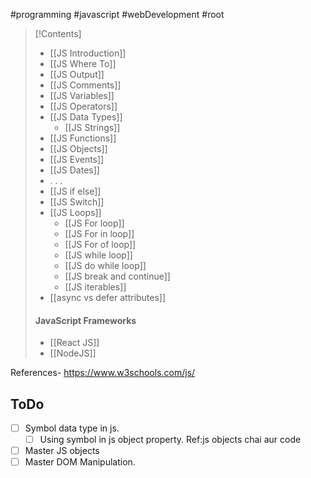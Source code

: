 #programming #javascript #webDevelopment #root 

>[!Contents]
>- [[JS Introduction]]
>- [[JS Where To]]
>- [[JS Output]]
>- [[JS Comments]]
>- [[JS Variables]]
>- [[JS Operators]]
>- [[JS Data Types]]
>	- [[JS Strings]]
>- [[JS Functions]]
>- [[JS Objects]]
>- [[JS Events]]
>- [[JS Dates]]
>- . . . 
>- [[JS if else]]
>- [[JS Switch]]
>- [[JS Loops]]
>	- [[JS For loop]]
>	- [[JS For in loop]]
>	- [[JS For of loop]]
>	- [[JS while loop]]
>	- [[JS do while loop]]
>	- [[JS break and continue]]
>	- [[JS iterables]]
>- [[async vs defer attributes]]
>#### **JavaScript Frameworks**
>- [[React JS]]
>- [[NodeJS]]



References- https://www.w3schools.com/js/

## ToDo

- [ ] Symbol data type in js.
	- [ ] Using symbol in js object property. Ref:js objects chai aur code
- [ ] Master JS objects
- [ ] Master DOM Manipulation.